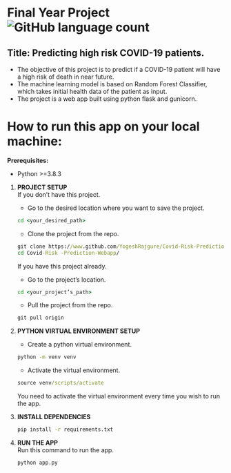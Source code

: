 # Final Year Project ![GitHub language count](https://img.shields.io/github/languages/count/YogeshRajgure/fyp?color=green)

## Title: Predicting high risk COVID-19 patients.

- The objective of this project is to predict if a COVID-19 patient will have a high risk of death in near future.
- The machine learning model is based on Random Forest Classifier, which takes initial health data of the patient as input.
- The project is a web app built using python flask and gunicorn.

# How to run this app on your local machine:
**Prerequisites:**
- Python >=3.8.3

1. **PROJECT SETUP**  
    If you don’t have this project.
    - Go to the desired location where you want to save the project.
    ```cmd
    cd <your_desired_path>
    ```
    - Clone the project from the repo.
    ```cmd
    git clone https://www.github.com/YogeshRajgure/Covid-Risk-Prediction-Webapp
    cd Covid-Risk -Prediction-Webapp/
    ```

    If you have this project already.
    - Go to the project’s location.
    ```cmd
    cd <your_project’s_path>
    ```
    - Pull the project from the repo.
    ```cmd
    git pull origin
    ```

2. **PYTHON VIRTUAL ENVIRONMENT SETUP**  
    - Create a python virtual environment.
    ```cmd
    python -m venv venv
    ```
    - Activate the virtual environment.
    ```cmd
    source venv/scripts/activate
    ```

    You need to activate the virtual environment every time you wish to run the app.

3. **INSTALL DEPENDENCIES**  
    ```cmd
    pip install -r requirements.txt
    ```

4. **RUN THE APP**  
    Run this command to run the app.
    ```cmd
    python app.py
    ```

